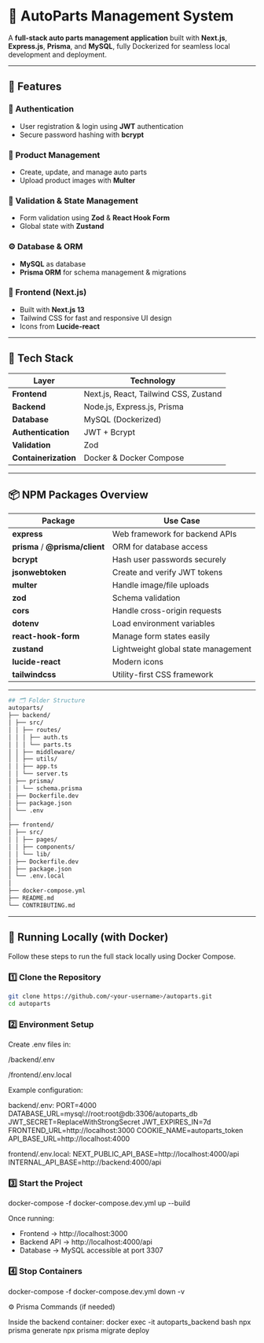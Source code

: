 # 🧰 AutoParts Management System

A **full-stack auto parts management application** built with **Next.js**, **Express.js**, **Prisma**, and **MySQL**, fully Dockerized for seamless local development and deployment.

---

## 🚀 Features

### 🔐 Authentication
- User registration & login using **JWT** authentication  
- Secure password hashing with **bcrypt**

### 🧩 Product Management
- Create, update, and manage auto parts
- Upload product images with **Multer**

### 🧠 Validation & State Management
- Form validation using **Zod** & **React Hook Form**
- Global state with **Zustand**

### ⚙️ Database & ORM
- **MySQL** as database
- **Prisma ORM** for schema management & migrations

### 🎨 Frontend (Next.js)
- Built with **Next.js 13**
- Tailwind CSS for fast and responsive UI design
- Icons from **Lucide-react**

---

## 🧱 Tech Stack

| Layer | Technology |
|-------|-------------|
| **Frontend** | Next.js, React, Tailwind CSS, Zustand |
| **Backend** | Node.js, Express.js, Prisma |
| **Database** | MySQL (Dockerized) |
| **Authentication** | JWT + Bcrypt |
| **Validation** | Zod |
| **Containerization** | Docker & Docker Compose |

---

## 📦 NPM Packages Overview

| Package | Use Case |
|----------|-----------|
| **express** | Web framework for backend APIs |
| **prisma** / **@prisma/client** | ORM for database access |
| **bcrypt** | Hash user passwords securely |
| **jsonwebtoken** | Create and verify JWT tokens |
| **multer** | Handle image/file uploads |
| **zod** | Schema validation |
| **cors** | Handle cross-origin requests |
| **dotenv** | Load environment variables |
| **react-hook-form** | Manage form states easily |
| **zustand** | Lightweight global state management |
| **lucide-react** | Modern icons |
| **tailwindcss** | Utility-first CSS framework |

---
```bash
## 🗂️ Folder Structure
autoparts/
├── backend/
│ ├── src/
│ │ ├── routes/
│ │ │ ├── auth.ts
│ │ │ └── parts.ts
│ │ ├── middleware/
│ │ ├── utils/
│ │ ├── app.ts
│ │ └── server.ts
│ ├── prisma/
│ │ └── schema.prisma
│ ├── Dockerfile.dev
│ ├── package.json
│ └── .env
│
├── frontend/
│ ├── src/
│ │ ├── pages/
│ │ ├── components/
│ │ └── lib/
│ ├── Dockerfile.dev
│ ├── package.json
│ └── .env.local
│
├── docker-compose.yml
├── README.md
└── CONTRIBUTING.md
```
---

## 🐳 Running Locally (with Docker)

Follow these steps to run the full stack locally using Docker Compose.

### 1️⃣ Clone the Repository

```bash
git clone https://github.com/<your-username>/autoparts.git
cd autoparts
```

### 2️⃣ Environment Setup

Create .env files in:

/backend/.env

/frontend/.env.local

Example configuration:

backend/.env:
PORT=4000
DATABASE_URL=mysql://root:root@db:3306/autoparts_db
JWT_SECRET=ReplaceWithStrongSecret
JWT_EXPIRES_IN=7d
FRONTEND_URL=http://localhost:3000
COOKIE_NAME=autoparts_token
API_BASE_URL=http://localhost:4000

frontend/.env.local:
NEXT_PUBLIC_API_BASE=http://localhost:4000/api
INTERNAL_API_BASE=http://backend:4000/api

### 3️⃣ Start the Project

docker-compose -f docker-compose.dev.yml up --build

Once running:
- Frontend → http://localhost:3000
- Backend API → http://localhost:4000/api
- Database → MySQL accessible at port 3307

### 4️⃣ Stop Containers
docker-compose -f docker-compose.dev.yml down -v

⚙️ Prisma Commands (if needed)

Inside the backend container:
docker exec -it autoparts_backend bash
npx prisma generate
npx prisma migrate deploy
